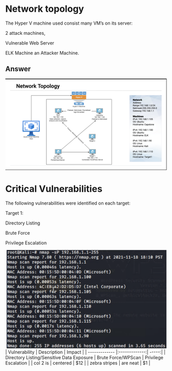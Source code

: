 # Network topology 

The Hyper V machine used consist many VM’s on its server:

2 attack machines, 

Vulnerable Web Server

ELK Machine
an Attacker Machine.
## Answer
![Image1](/images/Image1.png)

# Critical Vulnerabilities

The following vulnerabilities were identified on each target:

Target 1:

Directory Listing

Brute Force

Privilege Escalation

![Image2](/images/Image2.png)
| Vulnerability        | Description           | Impact  |
| ------------- |:-------------:| -----:|
| Directory Listing/Sensitive Data Exposure    | Brute Force/WPScan | Privilege Escalation |
| col 2 is      | centered      |   $12 |
| zebra stripes | are neat      |    $1 |
